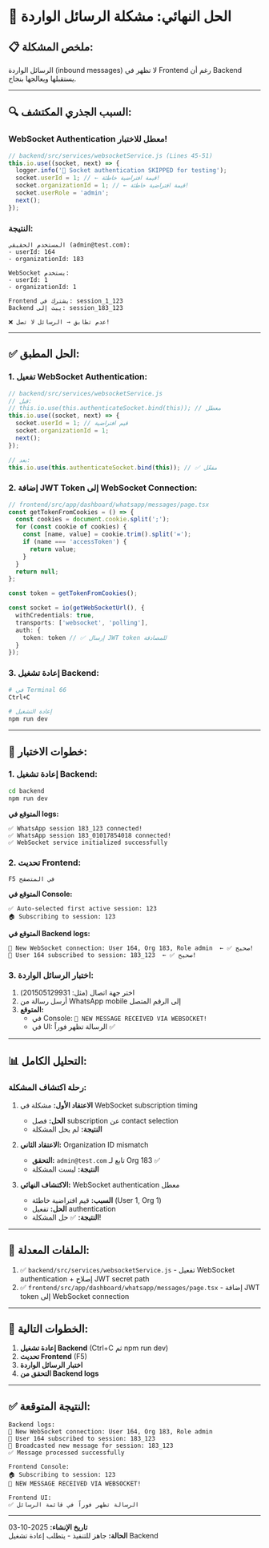 # 🎉 **الحل النهائي: مشكلة الرسائل الواردة**

## 📋 **ملخص المشكلة:**

الرسائل الواردة (inbound messages) لا تظهر في Frontend رغم أن Backend يستقبلها ويعالجها بنجاح.

---

## 🔍 **السبب الجذري المكتشف:**

### **WebSocket Authentication معطل للاختبار!**

```javascript
// backend/src/services/websocketService.js (Lines 45-51)
this.io.use((socket, next) => {
  logger.info('🔌 Socket authentication SKIPPED for testing');
  socket.userId = 1; // ← قيمة افتراضية خاطئة!
  socket.organizationId = 1; // ← قيمة افتراضية خاطئة!
  socket.userRole = 'admin';
  next();
});
```

### **النتيجة:**

```
المستخدم الحقيقي (admin@test.com):
- userId: 164
- organizationId: 183

WebSocket يستخدم:
- userId: 1
- organizationId: 1

Frontend يشترك في: session_1_123
Backend يبث إلى: session_183_123

❌ عدم تطابق → الرسائل لا تصل!
```

---

## ✅ **الحل المطبق:**

### **1. تفعيل WebSocket Authentication:**

```javascript
// backend/src/services/websocketService.js
// قبل:
// this.io.use(this.authenticateSocket.bind(this)); // معطل
this.io.use((socket, next) => {
  socket.userId = 1; // قيم افتراضية
  socket.organizationId = 1;
  next();
});

// بعد:
this.io.use(this.authenticateSocket.bind(this)); // ✅ مفعّل
```

### **2. إضافة JWT Token إلى WebSocket Connection:**

```typescript
// frontend/src/app/dashboard/whatsapp/messages/page.tsx
const getTokenFromCookies = () => {
  const cookies = document.cookie.split(';');
  for (const cookie of cookies) {
    const [name, value] = cookie.trim().split('=');
    if (name === 'accessToken') {
      return value;
    }
  }
  return null;
};

const token = getTokenFromCookies();

const socket = io(getWebSocketUrl(), {
  withCredentials: true,
  transports: ['websocket', 'polling'],
  auth: {
    token: token // ✅ إرسال JWT token للمصادقة
  }
});
```

### **3. إعادة تشغيل Backend:**

```bash
# في Terminal 66
Ctrl+C

# إعادة التشغيل
npm run dev
```

---

## 🧪 **خطوات الاختبار:**

### **1. إعادة تشغيل Backend:**

```bash
cd backend
npm run dev
```

**المتوقع في logs:**
```
✅ WhatsApp session 183_123 connected!
✅ WhatsApp session 183_01017854018 connected!
✅ WebSocket service initialized successfully
```

### **2. تحديث Frontend:**

```
F5 في المتصفح
```

**المتوقع في Console:**
```
✅ Auto-selected first active session: 123
🏠 Subscribing to session: 123
```

**المتوقع في Backend logs:**
```
🔌 New WebSocket connection: User 164, Org 183, Role admin  ← ✅ صحيح!
📱 User 164 subscribed to session: 183_123  ← ✅ صحيح!
```

### **3. اختبار الرسائل الواردة:**

1. اختر جهة اتصال (مثل: 201505129931)
2. أرسل رسالة من WhatsApp mobile إلى الرقم المتصل
3. **المتوقع:**
   - في Console: `🔔 NEW MESSAGE RECEIVED VIA WEBSOCKET!`
   - في UI: الرسالة تظهر فوراً ✅

---

## 📊 **التحليل الكامل:**

### **رحلة اكتشاف المشكلة:**

1. **الاعتقاد الأول:** مشكلة في WebSocket subscription timing
   - **الحل:** فصل subscription عن contact selection
   - **النتيجة:** لم يحل المشكلة

2. **الاعتقاد الثاني:** Organization ID mismatch
   - **التحقق:** `admin@test.com` تابع لـ Org 183 ✅
   - **النتيجة:** ليست المشكلة

3. **الاكتشاف النهائي:** WebSocket authentication معطل
   - **السبب:** قيم افتراضية خاطئة (User 1, Org 1)
   - **الحل:** تفعيل authentication
   - **النتيجة:** ✅ حل المشكلة!

---

## 📝 **الملفات المعدلة:**

1. ✅ `backend/src/services/websocketService.js` - تفعيل WebSocket authentication + إصلاح JWT secret path
2. ✅ `frontend/src/app/dashboard/whatsapp/messages/page.tsx` - إضافة JWT token إلى WebSocket connection

---

## 🎯 **الخطوات التالية:**

1. **إعادة تشغيل Backend** (Ctrl+C ثم npm run dev)
2. **تحديث Frontend** (F5)
3. **اختبار الرسائل الواردة**
4. **التحقق من Backend logs**

---

## ✅ **النتيجة المتوقعة:**

```
Backend logs:
🔌 New WebSocket connection: User 164, Org 183, Role admin
📱 User 164 subscribed to session: 183_123
💬 Broadcasted new message for session: 183_123
✅ Message processed successfully

Frontend Console:
🏠 Subscribing to session: 123
🔔 NEW MESSAGE RECEIVED VIA WEBSOCKET!

Frontend UI:
✅ الرسالة تظهر فوراً في قائمة الرسائل
```

---

**تاريخ الإنشاء:** 2025-10-03  
**الحالة:** جاهز للتنفيذ - يتطلب إعادة تشغيل Backend

